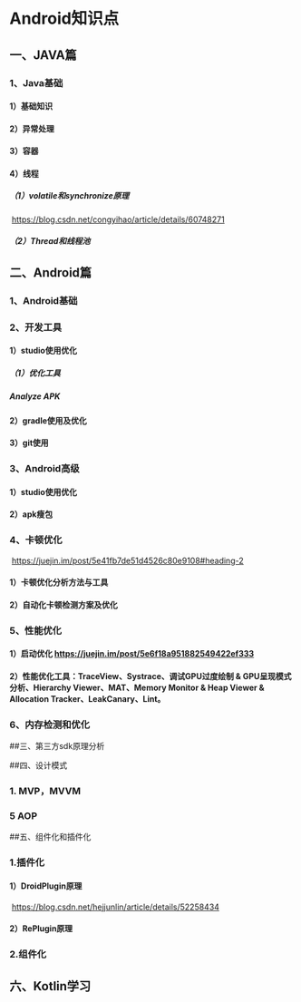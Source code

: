 # Android知识点
## 一、JAVA篇
### 1、Java基础

#### 1）基础知识

#### 2）异常处理

#### 3）容器

#### 4）线程

##### 	（1）volatile和synchronize原理

​                <https://blog.csdn.net/congyihao/article/details/60748271>

#####         （2）Thread和线程池

## 二、Android篇

### 1、Android基础

### 2、开发工具

#### 		1）studio使用优化

#####      				（1）优化工具

#####            					Analyze APK

#### 		2）gradle使用及优化

#### 		3）git使用

### 3、Android高级

#### 		1）studio使用优化
#### 		2）apk瘦包

### 4、卡顿优化
​     https://juejin.im/post/5e41fb7de51d4526c80e9108#heading-2
####     		1）卡顿优化分析方法与工具
####     		2）自动化卡顿检测方案及优化

### 5、性能优化

####  			1）启动优化 <https://juejin.im/post/5e6f18a951882549422ef333>

#### 			2）性能优化工具：TraceView、Systrace、调试GPU过度绘制 & GPU呈现模式分析、Hierarchy Viewer、MAT、Memory Monitor & Heap Viewer & Allocation Tracker、LeakCanary、Lint。

### 6、内存检测和优化

##三、第三方sdk原理分析

##四、设计模式
### 1. MVP，MVVM
### 5 AOP

##五、组件化和插件化

### 1.插件化

#### 		1）DroidPlugin原理

​                <https://blog.csdn.net/hejjunlin/article/details/52258434>

#### 		2）RePlugin原理

### 2.组件化

## 六、Kotlin学习